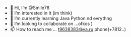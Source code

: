 - 👋 Hi, I’m @Smile78
- 👀 I’m interested in It (im think)
- 🌱 I’m currently learning Java Python nd evrythng
- 💞️ I’m looking to collaborate on ...ofkos )
- 📫 How to reach me ... t9638383@ya.ru   phone(+7812..)

<!---
Smile78/Smile78 is a ✨ special ✨ repository because its `README.md` (this file) appears on your GitHub profile.
You can click the Preview link to take a look at your changes.
--->

